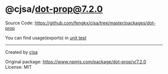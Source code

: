 # @cjsa/dot-prop@7.2.0

Source Code: https://github.com/fengkx/cjsa/tree/master/packages/dot-prop

You can find usage(exports) in [unit test](https://github.com/fengkx/cjsa/tree/master/packages/dot-prop/test/pkg.test.js)

---

Created by [cjsa](https://github.com/fengkx/cjsa/)

Original package: https://www.npmjs.com/package/dot-prop/v/7.2.0
License: MIT

